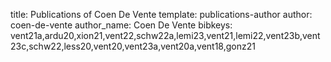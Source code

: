 title: Publications of Coen De Vente
template: publications-author
author: coen-de-vente
author_name: Coen De Vente
bibkeys: vent21a,ardu20,xion21,vent22,schw22a,lemi23,vent21,lemi22,vent23b,vent23c,schw22,less20,vent20,vent23a,vent20a,vent18,gonz21